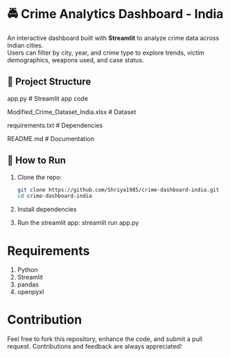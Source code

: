 # 🚔 Crime Analytics Dashboard - India

An interactive dashboard built with **Streamlit** to analyze crime data across Indian cities.  
Users can filter by city, year, and crime type to explore trends, victim demographics, weapons used, and case status.

## 📂 Project Structure

app.py # Streamlit app code

Modified_Crime_Dataset_India.xlsx # Dataset

requirements.txt # Dependencies

README.md # Documentation


## 🚀 How to Run
1. Clone the repo:
   ```bash
   git clone https://github.com/Shriya1985/crime-dashboard-india.git
   cd crime-dashboard-india
2. Install dependencies
   
3. Run the streamlit app:
   streamlit run app.py

# Requirements
1. Python 
2. Streamlit
3. pandas
4. openpyxl

# Contribution
Feel free to fork this repository, enhance the code, and submit a pull request. Contributions and feedback are always appreciated!
